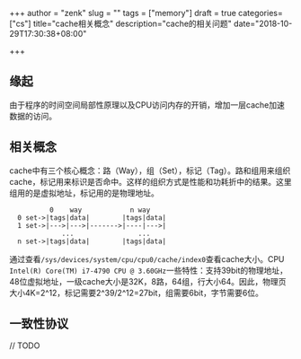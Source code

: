 +++
author = "zenk"
slug = ""
tags = ["memory"]
draft = true
categories=["cs"]
title="cache相关概念"
description="cache的相关问题"
date="2018-10-29T17:30:38+08:00"

+++

## 缘起

由于程序的时间空间局部性原理以及CPU访问内存的开销，增加一层cache加速数据的访问。

## 相关概念

cache中有三个核心概念：路（Way），组（Set），标记（Tag）。路和组用来组织cache，标记用来标识是否命中。这样的组织方式是性能和功耗折中的结果。这里组用的是虚拟地址，标记用的是物理地址。

```
          0    way            n way
  0 set->|tags|data|        |tags|data|
  1 set->|--->|--->|------->|----|--->|
             ...                ...
  n set->|tags|data|        |tags|data|
```



通过查看`/sys/devices/system/cpu/cpu0/cache/index0`查看cache大小。CPU `Intel(R) Core(TM) i7-4790 CPU @ 3.60GHz`一些特性：支持39bit的物理地址，48位虚拟地址，一级cache大小是32K，8路，64组，行大小64。因此，物理页大小4K=2^12，标记需要2^39/2^12=27bit，组需要6bit，字节需要6位。

## 一致性协议

// TODO